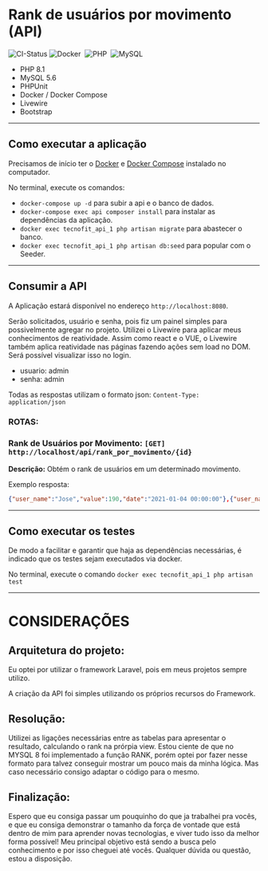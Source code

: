 # Rank de usuários por movimento (API)
![CI-Status](https://github.com/LuanMaik/tecnofit-test/actions/workflows/docker-image.yml/badge.svg)
![Docker](https://img.shields.io/badge/docker-%230db7ed.svg?style=flat&logo=docker&logoColor=white)&nbsp;
![PHP](https://img.shields.io/badge/php-%23777BB4.svg?style=flat&logo=php&logoColor=white)&nbsp;
![MySQL](https://img.shields.io/badge/mysql-%2300f.svg?style=flat&logo=mysql&logoColor=white)&nbsp;

- PHP 8.1
- MySQL 5.6
- PHPUnit
- Docker / Docker Compose
- Livewire
- Bootstrap
---

## Como executar a aplicação

Precisamos de início ter o
[Docker](https://www.docker.com/get-started) e
[Docker Compose](https://docs.docker.com/compose/install/)
instalado no computador.

No terminal, execute os comandos:
- `docker-compose up -d` para subir a api e o banco de dados.
- `docker-compose exec api composer install` para instalar as dependências da aplicação.
- `docker exec tecnofit_api_1 php artisan migrate` para abastecer o banco.
- `docker exec tecnofit_api_1 php artisan db:seed` para popular com o Seeder.
---

## Consumir a API

A Aplicação estará disponível no endereço `http://localhost:8080`. 

Serão solicitados, usuário e senha, pois fiz um painel simples para possivelmente agregar no projeto. Utilizei o Livewire para aplicar meus conhecimentos de reatividade. Assim como react e o VUE, o Livewire também aplica reatividade nas páginas fazendo ações sem load no DOM. Será possível visualizar isso no login.

- usuario: admin
- senha: admin

Todas as respostas utilizam o formato json: `Content-Type: application/json` 


### ROTAS:
### Rank de Usuários por Movimento: `[GET] http://localhost/api/rank_por_movimento/{id}`


**Descrição:** Obtém o rank de usuários em um determinado movimento. 

Exemplo resposta:

```json
{"user_name":"Jose","value":190,"date":"2021-01-04 00:00:00"},{"user_name":"Joao","value":180,"date":"2021-01-01 00:00:00"},{"user_name":"Paulo","value":170,"date":"2021-01-01 00:00:00"}
```

---

## Como executar os testes

De modo a facilitar e garantir que haja as dependências necessárias, é indicado que os testes sejam executados via docker.

No terminal, execute o comando `docker exec tecnofit_api_1 php artisan test`

---

# CONSIDERAÇÕES

## Arquitetura do projeto:
Eu optei por utilizar o framework Laravel, pois em meus projetos sempre utilizo. 

A criação da API foi simples utilizando os próprios recursos do Framework.

## Resolução:
Utilizei as ligações necessárias entre as tabelas para apresentar o resultado, calculando o rank na prórpia view. Estou ciente de que no MYSQL 8 foi implementado a função RANK, porém optei por fazer nesse formato para talvez conseguir mostrar um pouco mais da minha lógica. Mas caso necessário consigo adaptar o código para o mesmo.

## Finalização:
Espero que eu consiga passar um pouquinho do que ja trabalhei pra vocês, e que eu consiga demonstrar o tamanho da força de vontade que está dentro de mim para aprender novas tecnologias, e viver tudo isso da melhor forma possível! Meu principal objetivo está sendo a busca pelo conhecimento e por isso cheguei até vocês. Qualquer dúvida ou questão, estou a disposição.
